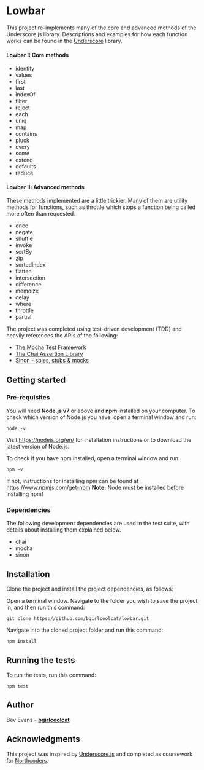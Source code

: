 # Lowbar

This project re-implements many of the core and advanced methods of the Underscore.js library.
Descriptions and examples for how each function works can be found in the [Underscore](http://underscorejs.org/) library.

#### Lowbar I: Core methods

- identity
- values
- first
- last
- indexOf
- filter
- reject
- each
- uniq
- map
- contains
- pluck
- every
- some
- extend
- defaults
- reduce

#### Lowbar II: Advanced methods

These methods implemented are a little trickier. Many of them are utility methods for functions, such as throttle which stops a function being called more often than requested. 

- once
- negate
- shuffle
- invoke
- sortBy
- zip
- sortedIndex
- flatten
- intersection
- difference
- memoize
- delay
- where
- throttle
- partial

The project was completed using test-driven development (TDD) and heavily references the APIs of the following:
- [The Mocha Test Framework](https://mochajs.org/)
- [The Chai Assertion Library](http://chaijs.com/)
- [Sinon - spies, stubs & mocks](http://sinonjs.org/)


## Getting started

### Pre-requisites

You will need **Node.js v7** or above and **npm** installed on your computer. 
To check which version of Node.js you have, open a terminal window and run:

```
node -v
```

Visit https://nodejs.org/en/ for installation instructions or to download the latest version of Node.js. 

To check if you have npm installed, open a terminal window and run:

```
npm -v
```

If not, instructions for installing npm can be found at https://www.npmjs.com/get-npm
**Note:** Node must be installed before installing npm!

### Dependencies
The following development dependencies are used in the test suite, with details about installing them explained below.
- chai 
- mocha
- sinon

## Installation

Clone the project and install the project dependencies, as follows:

Open a terminal window. Navigate to the folder you wish to save the project in, and then run this command:

```
git clone https://github.com/bgirlcoolcat/lowbar.git
```

Navigate into the cloned project folder and run this command:

```
npm install
```

## Running the tests

To run the tests, run this command:

```
npm test
```

## Author

Bev Evans - **[bgirlcoolcat](https://github.com/bgirlcoolcat)**

## Acknowledgments

This project was inspired by [Underscore.js](http://underscorejs.org/) and completed as coursework for [Northcoders](https://northcoders.com/).

